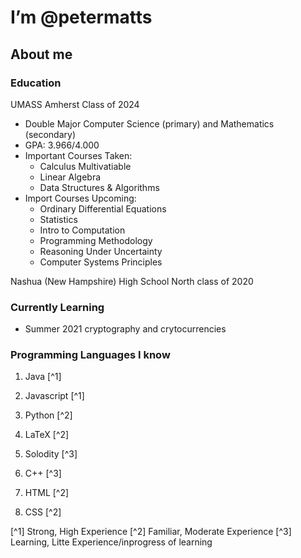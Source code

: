 # I’m @petermatts

## About me

### Education
UMASS Amherst Class of 2024
  - Double Major Computer Science (primary) and Mathematics (secondary)
  - GPA: 3.966/4.000
  - Important Courses Taken: 
    - Calculus Multivatiable
    - Linear Algebra
    - Data Structures & Algorithms
  - Import Courses Upcoming:
    - Ordinary Differential Equations
    - Statistics
    - Intro to Computation
    - Programming Methodology
    - Reasoning Under Uncertainty
    - Computer Systems Principles
  
Nashua (New Hampshire) High School North class of 2020


### Currently Learning
- Summer 2021 cryptography and crytocurrencies

### Programming Languages I know

1. Java [^1]
2. Javascript [^1]
3. Python [^2]
4. LaTeX [^2]
5. Solodity [^3]
6. C++ [^3]

7. HTML [^2]
8. CSS [^2]

[^1] Strong, High Experience
[^2] Familiar, Moderate Experience
[^3] Learning, Litte Experience/inprogress of learning

